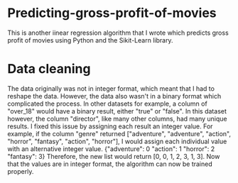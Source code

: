 # Predicting-gross-profit-of-movies
This is another iinear regression algorithm that I wrote which predicts gross profit of movies using Python and the Sikit-Learn library.

# Data cleaning
The data originally was not in integer format, which meant that I had to reshape the data. However, the data also wasn't in a binary format which complicated the process. In other datasets for example, a column of "over_18" would have a binary result, either "true" or "false". In this dataset however, the column "director", like many other columns, had many unique results. I fixed this issue by assigning each result an integer value. For example, if the column "genre" returned ["adventure", "adventure", "action", "horror", "fantasy", "action", "horror"], I would assign each individual value with an alternative integer value. 
{"adventure": 0
"action": 1
"horror": 2
"fantasy": 3}
Therefore, the new list would return [0, 0, 1, 2, 3, 1, 3]. Now that the values are in integer format, the algorithm can now be trained properly.
